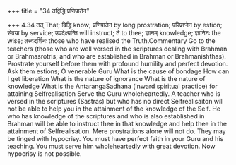 +++
title = "34 तद्विद्धि प्रणिपातेन"

+++
4.34 तत् That; विद्धि know; प्रणिपातेन by long prostration; परिप्रश्नेन
by estion; सेवया by service; उपदेक्ष्यन्ति will instruct; ते to thee;
ज्ञानम् knowledge; ज्ञानिनः the wise; तत्त्वदर्शिनः those who have
realised the Truth.Commentary Go to the teachers (those who are well
versed in the scriptures dealing with Brahman or Brahmasrotris; and who
are established in Brahman or Brahmanishthas). Prostrate yourself before
them with profound humility and perfect devotion. Ask them estions; O
venerable Guru What is the cause of bondage How can I get liberation
What is the nature of ignorance What is the nature of knowledge What is
the AntarangaSadhana (inward spiritual practice) for attaining
Selfrealisation Serve the Guru wholeheartedly. A teacher who is versed
in the scriptures (Sastras) but who has no direct Selfrealisaiton will
not be able to help you in the attainment of the knowledge of the Self.
He who has knowledge of the scriptures and who is also established in
Brahman will be able to instruct thee in that knowledge and help thee in
the attainment of Selfrealisation. Mere prostrations alone will not do.
They may be tinged with hypocrisy. You must have perfect faith in your
Guru and his teaching. You must serve him wholeheartedly with great
devotion. Now hypocrisy is not possible.
